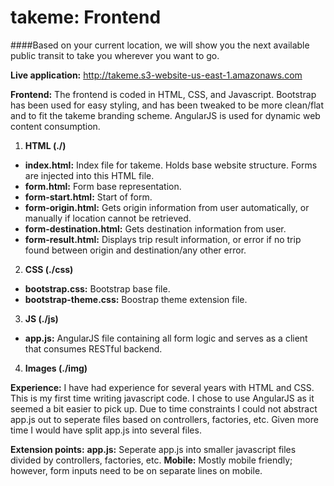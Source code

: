 takeme: Frontend
===============
####Based on your current location, we will show you the next available public transit to take you wherever you want to go.

**Live application:** http://takeme.s3-website-us-east-1.amazonaws.com

**Frontend:** The frontend is coded in HTML, CSS, and Javascript. Bootstrap has been used for easy styling, and has been tweaked to be more clean/flat and to fit the takeme branding scheme. AngularJS is used for dynamic web content consumption.

1. **HTML (./)**
  * **index.html:** Index file for takeme. Holds base website structure. Forms are injected into this HTML file.
  * **form.html:** Form base representation.
  * **form-start.html:** Start of form.
  * **form-origin.html:** Gets origin information from user automatically, or manually if location cannot be retrieved.
  * **form-destination.html:** Gets destination information from user.
  * **form-result.html:** Displays trip result information, or error if no trip found between origin and destination/any other error.
2. **CSS (./css)**
  * **bootstrap.css:** Bootstrap base file.
  * **bootstrap-theme.css:** Boostrap theme extension file.
3. **JS (./js)**
  * **app.js:** AngularJS file containing all form logic and serves as a client that consumes RESTful backend.
4. **Images (./img)**

**Experience:** I have had experience for several years with HTML and CSS. This is my first time writing javascript code. I chose to use AngularJS as it seemed a bit easier to pick up. Due to time constraints I could not abstract app.js out to seperate files based on controllers, factories, etc. Given more time I would have split app.js into several files.

**Extension points:**
**app.js:** Seperate app.js into smaller javascript files divided by controllers, factories, etc.
**Mobile:** Mostly mobile friendly; however, form inputs need to be on separate lines on mobile.
